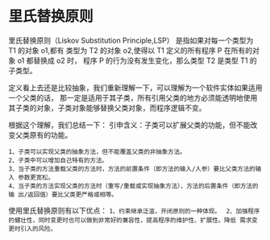# 里氏替换原则

里氏替换原则（Liskov Substitution Principle,LSP）
是指如果对每一个类型为 T1 的对象 o1,都有 类型为 T2 的对象 o2,使得以 T1 定义的所有程序 P 在所有的对象 o1 都替换成 o2 时，
程序 P 的行为没有发生变化，那么类型 T2 是类型 T1 的子类型。 

定义看上去还是比较抽象，我们重新理解一下，可以理解为一个软件实体如果适用一个父类的话， 
那一定是适用于其子类，所有引用父类的地方必须能透明地使用其子类的对象，子类对象能够替换父类对象，而程序逻辑不变。


根据这个理解，我们总结一下： 引申含义：子类可以扩展父类的功能，但不能改变父类原有的功能。 
~~~~
1、子类可以实现父类的抽象方法，但不能覆盖父类的非抽象方法。 
2、子类中可以增加自己特有的方法。 
3、当子类的方法重载父类的方法时，方法的前置条件（即方法的输入/入参）要比父类方法的输入 参数更宽松。 
4、当子类的方法实现父类的方法时（重写/重载或实现抽象方法），方法的后置条件（即方法的输 出/返回值）要比父类更严格或相等。 
~~~~

使用里氏替换原则有以下优点： 
```1、约束继承泛滥，开闭原则的一种体现。 ```
```2、加强程序的健壮性，同时变更时也可以做到非常好的兼容性，提高程序的维护性、扩展性。降低 需求变更时引入的风险。```

